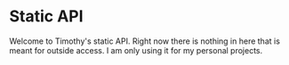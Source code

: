 # Static API
Welcome to Timothy's static API. Right now there is nothing in here that is meant for outside access. I am only using it for my personal projects.